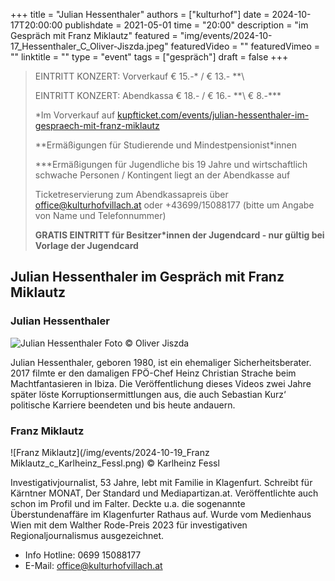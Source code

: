 +++
title = "Julian Hessenthaler"
authors = ["kulturhof"]
date = 2024-10-17T20:00:00
publishdate = 2021-05-01
time = "20:00"
description = "im Gespräch mit Franz Miklautz"
featured = "img/events/2024-10-17_Hessenthaler_C_Oliver-Jiszda.jpeg"
featuredVideo = ""
featuredVimeo = ""
linktitle = ""
type = "event"
tags = ["gespräch"]
draft = false
+++


>EINTRITT KONZERT: Vorverkauf € 15.-\* / € 13.- *\*\
> 
> EINTRITT KONZERT: Abendkassa € 18.- / € 16.- *\*\ € 8.-\*\*\*
>
> \*Im Vorverkauf auf [kupfticket.com/events/julian-hessenthaler-im-gespraech-mit-franz-miklautz](https://kupfticket.com/events/julian-hessenthaler-im-gespraech-mit-franz-miklautz)
>
> \*\*Ermäßigungen für Studierende und Mindestpensionist\*innen
> 
> \*\*\*Ermäßigungen für Jugendliche bis 19 Jahre und wirtschaftlich schwache Personen / Kontingent liegt an der Abendkasse auf
>
> Ticketreservierung zum Abendkassapreis über office@kulturhofvillach.at oder +43699/15088177 (bitte um Angabe von Name und Telefonnummer) 
>
> **GRATIS EINTRITT für Besitzer\*innen der Jugendcard - nur gültig bei Vorlage der Jugendcard**

## Julian Hessenthaler im Gespräch mit Franz Miklautz

### Julian Hessenthaler 

![Julian Hessenthaler](/img/events/2024-10-17_Hessenthaler_C_Oliver-Jiszda.jpeg)
Foto © Oliver Jiszda

Julian Hessenthaler, geboren 1980, ist ein ehemaliger Sicherheitsberater. 2017 filmte er den damaligen FPÖ-Chef Heinz Christian Strache beim Machtfantasieren in Ibiza. Die Veröffentlichung dieses Videos zwei Jahre später löste Korruptionsermittlungen aus, die auch Sebastian Kurz‘ politische Karriere beendeten und bis heute andauern.

### Franz Miklautz

![Franz Miklautz](/img/events/2024-10-19_Franz Miklautz_c_Karlheinz_Fessl.png)
© Karlheinz Fessl

Investigativjournalist, 53 Jahre, lebt mit Familie in Klagenfurt.
Schreibt für Kärntner MONAT, Der Standard und Mediapartizan.at. Veröffentlichte auch schon im Profil und im Falter.
Deckte u.a. die sogenannte Überstundenaffäre im Klagenfurter Rathaus auf.
Wurde vom Medienhaus Wien mit dem Walther Rode-Preis 2023 für investigativen Regionaljournalismus ausgezeichnet.


- Info Hotline: 0699 15088177 
- E-Mail: office@kulturhofvillach.at
